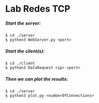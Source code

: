 # Lab Redes TCP

##### Start the server:
```
$ cd ./server
$ python3 WebServer.py <port>

```
##### Start the client(s):
```
$ cd ./client
$ python3 DataRequest <ip> <port>

```
##### Then we can plot the results:
```
$ cd ./server
$ python3 plot.py <numberOfConnections>

```

